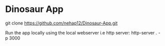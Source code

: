 # Dinosaur App

git clone  https://github.com/nehap12/Dinosaur-App.git

Run the app locally using the local webserver i.e http server: http-server . -p 3000